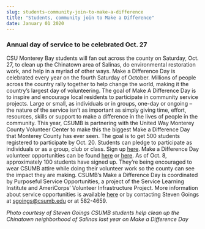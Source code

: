 ```yaml
---
slug: students-community-join-to-make-a-difference
title: "Students, community join to Make a Difference"
date: January 01 2020
---
```


 
<h3>Annual day of service to be celebrated Oct. 27</h3>
<p>
  CSU Monterey Bay students will fan out across the county on Saturday, Oct. 27,
  to clean up the Chinatown area of Salinas, do environmental restoration work,
  and help in a myriad of other ways. Make a Difference Day is celebrated every
  year on the fourth Saturday of October. Millions of people across the country
  rally together to help change the world, making it the country’s largest day
  of volunteering. The goal of Make A Difference Day is to inspire and encourage
  local residents to participate in community service projects. Large or small,
  as individuals or in groups, one-day or ongoing – the nature of the service
  isn’t as important as simply giving time, effort, resources, skills or support
  to make a difference in the lives of people in the community. This year, CSUMB
  is partnering with the United Way Monterey County Volunteer Center to make
  this the biggest Make a Difference Day that Monterey County has ever seen. The
  goal is to get 500 students registered to participate by Oct. 20. Students can
  pledge to participate as individuals or as a group, club or class. Sign up
  <a href="https://service.csumb.edu/2012-make-difference-day">here</a>. Make a
  Difference Day volunteer opportunities can be found
  <a href="https://service.csumb.edu/make-difference-day-opportunities">here</a>
  or <a href="https://www.volunteermontereycounty.org/csumb_serves">here</a>. As
  of Oct. 8, approximately 100 students have signed up. They’re being encouraged
  to wear CSUMB attire while doing their volunteer work so the county can see
  the impact they are making. CSUMB’s Make a Difference Day is coordinated by
  Purposeful Service Opportunities, a project of the Service Learning Institute
  and AmeriCorps’ Volunteer Infrastructure Project. More information about
  service opportunities is available
  <a href="https://service.csumb.edu/purposeful-service-opportunities">here</a>
  or by contacting Steven Goings at
  <a
    href="&#109;&#97;&#105;&#x6c;&#x74;o&#58;&#115;&#103;&#x6f;&#x69;n&#103;&#115;&#64;&#x63;&#x73;u&#109;&#98;&#x2e;&#x65;&#x64;u"
    >sgoings@csumb.edu</a
  >
  or at 582-4659.
</p>
<p>
  <em
    >Photo courtesy of Steven Goings CSUMB students help clean up the Chinatown
    neighborhood of Salinas last year on Make a Difference Day</em
  >
</p>
 
